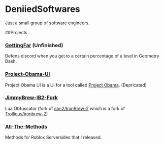 # DeniiedSoftwares
Just a small group of software engineers.

##Projects
### [GettingFar](https://github.com/DeniiedSoftwares/GettingFar "GettingFar") (Unfinished)
Defens discord when you get to a certain percentage of a level in Geometry Dash.
### [Project-Obama-UI](https://github.com/DeniiedSoftwares/Project-Obama-UI "Project-Obama-UI")
Project Obama UI is a UI for a tool called [Project Obama](http://obama.移动 "Project Obama"). (Depricated)
### [JimmyBrew-IB2-Fork](https://github.com/DeniiedSoftwares/JimmyBrew-IB2-Fork "JimmyBrew-IB2-Fork")
Lua Obfuscator (fork of [clv-2/IronBrew-2](https://github.com/clv-2/ironbrew-2 "clv-2/IronBrew-2") which is a fork of [Trollicus/ironbrew-2](https://github.com/Trollicus/ironbrew-2 "Trollicus/ironbrew-2"))
### [All-The-Methods](https://github.com/DeniiedSoftwares/All-The-Methods "All-The-Methods")
Methods for Roblox Serversides that I released.
